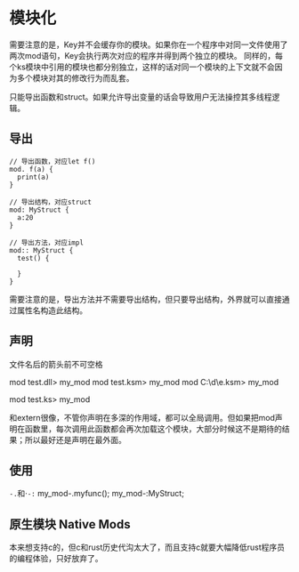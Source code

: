 # 模块化

需要注意的是，Key并不会缓存你的模块。如果你在一个程序中对同一文件使用了两次mod语句，Key会执行两次对应的程序并得到两个独立的模块。
同样的，每个ks模块中引用的模块也都分别独立，这样的话对同一个模块的上下文就不会因为多个模块对其的修改行为而乱套。

只能导出函数和struct。如果允许导出变量的话会导致用户无法操控其多线程逻辑。

## 导出
```
// 导出函数，对应let f()
mod. f(a) {
  print(a)
}

// 导出结构，对应struct
mod: MyStruct {
  a:20
}

// 导出方法，对应impl
mod:: MyStruct {
  test() {
    
  }
}
```

需要注意的是，导出方法并不需要导出结构，但只要导出结构，外界就可以直接通过属性名构造此结构。

## 声明

文件名后的箭头前不可空格

mod test.dll> my_mod
mod test.ksm> my_mod
mod C:\d\e.ksm> my_mod

mod test.ks> my_mod

和extern很像，不管你声明在多深的作用域，都可以全局调用。但如果把mod声明在函数里，每次调用此函数都会再次加载这个模块，大部分时候这不是期待的结果；所以最好还是声明在最外面。

## 使用

`-.`和·`-:`
my_mod-.myfunc();
my_mod-:MyStruct;

## 原生模块 Native Mods

本来想支持c的，但c和rust历史代沟太大了，而且支持c就要大幅降低rust程序员的编程体验，只好放弃了。
